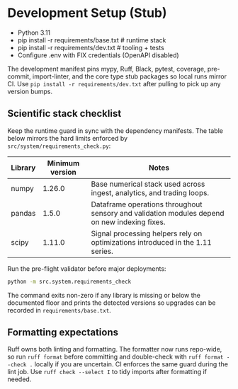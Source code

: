 # Development Setup (Stub)

- Python 3.11
- pip install -r requirements/base.txt  # runtime stack
- pip install -r requirements/dev.txt   # tooling + tests
- Configure .env with FIX credentials (OpenAPI disabled)

The development manifest pins mypy, Ruff, Black, pytest, coverage, pre-commit, import-linter, and the
core type stub packages so local runs mirror CI. Use `pip install -r requirements/dev.txt` after pulling
to pick up any version bumps.

## Scientific stack checklist

Keep the runtime guard in sync with the dependency manifests. The table below mirrors the
hard limits enforced by `src/system/requirements_check.py`:

| Library | Minimum version | Notes |
| --- | --- | --- |
| numpy | 1.26.0 | Base numerical stack used across ingest, analytics, and trading loops. |
| pandas | 1.5.0 | Dataframe operations throughout sensory and validation modules depend on new indexing fixes. |
| scipy | 1.11.0 | Signal processing helpers rely on optimizations introduced in the 1.11 series. |

Run the pre-flight validator before major deployments:

```bash
python -m src.system.requirements_check
```

The command exits non-zero if any library is missing or below the documented floor and prints the
detected versions so upgrades can be recorded in `requirements/base.txt`.

## Formatting expectations

Ruff owns both linting and formatting. The formatter now runs repo-wide, so run
`ruff format` before committing and double-check with `ruff format --check .`
locally if you are uncertain. CI enforces the same guard during the lint job.
Use `ruff check --select I` to tidy imports after formatting if needed.
